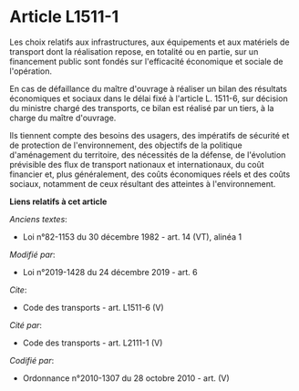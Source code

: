 # Article L1511-1

Les choix relatifs aux infrastructures, aux équipements et aux matériels de transport dont la réalisation repose, en totalité
ou en partie, sur un financement public sont fondés sur l'efficacité économique et sociale de l'opération. 

En cas de défaillance du maître d'ouvrage à réaliser un bilan des résultats économiques et sociaux dans le délai fixé à
l'article L. 1511-6, sur décision du ministre chargé des transports, ce bilan est réalisé par un tiers, à la charge du maître
d'ouvrage. 

Ils tiennent compte des besoins des usagers, des impératifs de sécurité et de protection de l'environnement, des objectifs de
la politique d'aménagement du territoire, des nécessités de la défense, de l'évolution prévisible des flux de transport
nationaux et internationaux, du coût financier et, plus généralement, des coûts économiques réels et des coûts sociaux,
notamment de ceux résultant des atteintes à l'environnement.

**Liens relatifs à cet article**

_Anciens textes_:

  - Loi n°82-1153 du 30 décembre 1982 - art. 14 (VT), alinéa 1

_Modifié par_:

  - Loi n°2019-1428 du 24 décembre 2019 - art. 6

_Cite_:

  - Code des transports - art. L1511-6 (V)

_Cité par_:

  - Code des transports - art. L2111-1 (V)

_Codifié par_:

  - Ordonnance n°2010-1307 du 28 octobre 2010 - art. (V)
